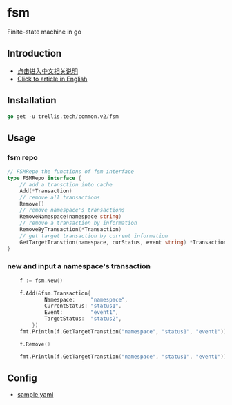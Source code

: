# fsm
Finite-state machine in go

## Introduction

* [点击进入中文相关说明](http://zh.wikipedia.org/wiki/%E6%9C%89%E9%99%90%E7%8A%B6%E6%80%81%E6%9C%BA)
* [Click to article in English](http://en.wikipedia.org/wiki/Finite-state_machine)

## Installation

```go
go get -u trellis.tech/common.v2/fsm
```

## Usage

### fsm repo

```go
// FSMRepo the functions of fsm interface
type FSMRepo interface {
	// add a transction into cache
	Add(*Transaction)
	// remove all transactions
	Remove()
	// remove namespace's transactions
	RemoveNamespace(namespace string)
	// remove a transaction by information
	RemoveByTransaction(*Transaction)
	// get target transaction by current information
	GetTargetTranstion(namespace, curStatus, event string) *Transaction
}
```

### new and input a namespace's transaction

```go
	f := fsm.New()

	f.Add(&fsm.Transaction{
			Namespace:     "namespace",
			CurrentStatus: "status1",
			Event:         "event1",
			TargetStatus:  "status2",
		})
	fmt.Println(f.GetTargetTranstion("namespace", "status1", "event1"))

	f.Remove()

	fmt.Println(f.GetTargetTranstion("namespace", "status1", "event1"))
```

## Config

* [sample.yaml](sample.yaml)